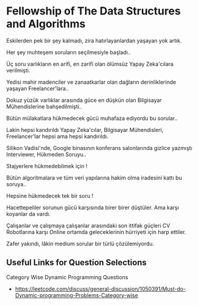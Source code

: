 # Fellowship of The Data Structures and Algorithms

Eskilerden pek bir şey kalmadı, zira hatırlayanlardan yaşayan yok artık.

Her şey muhteşem soruların seçilmesiyle başladı..

Üç soru varlıkların en arifi, en zarifi olan ölümsüz Yapay Zeka'cılara verilmişti.

Yedisi mahir madenciler ve zanaatkarlar olan dağların derinliklerinde yaşayan Freelancer'lara..

Dokuz yüzük varlıklar arasında güce en düşkün olan Bilgisayar Mühendislerine bahşedilmişti..

Bütün mülakatlara hükmedecek gücü muhafaza ediyordu bu sorular..

Lakin hepsi kandırıldı Yapay Zeka'cılar, Bilgisayar Mühendisleri, Freelancer'lar hepsi ama hepsi kandırıldı.

Silikon Vadisi'nde, Google binasının konferans salonlarında gizlice yazmıştı Interviewer, Hükmeden Soruyu..

Stajyerlere hükmedebilmek için !

Bütün algoritmalara ve tüm veri yapılarına hakim olma iradesini kattı bu soruya..

Hepsine hükmedecek tek bir soru !

Hacettepeliler sorunun gücü karşısında birer birer düştüler. Ama karşı koyanlar da vardı.

Çalışanlar ve çalışmaya çalışanlar arasındaki son ittifak güçleri CV Robotlarına karşı Online ortamda geleceklerinin hürriyeti için harp ettiler.

Zafer yakındı, lâkin medium sorular bir türlü çözülemiyordu.

## Useful Links for Question Selections

Category Wise Dynamic Programming Questions
- https://leetcode.com/discuss/general-discussion/1050391/Must-do-Dynamic-programming-Problems-Category-wise
